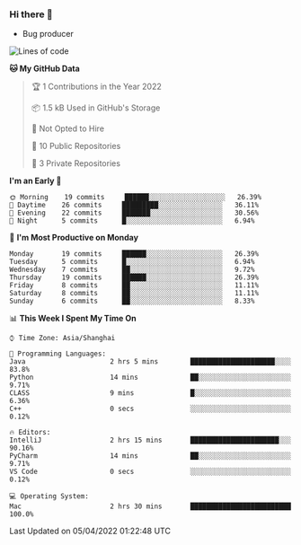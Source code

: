 ### Hi there 👋
* Bug producer
<!--START_SECTION:waka-->
![Lines of code](https://img.shields.io/badge/From%20Hello%20World%20I%27ve%20Written-3%20Thousand%20lines%20of%20code-blue)

**🐱 My GitHub Data** 

> 🏆 1 Contributions in the Year 2022
 > 
> 📦 1.5 kB Used in GitHub's Storage 
 > 
> 🚫 Not Opted to Hire
 > 
> 📜 10 Public Repositories 
 > 
> 🔑 3 Private Repositories  
 > 
**I'm an Early 🐤** 

```text
🌞 Morning    19 commits     ██████░░░░░░░░░░░░░░░░░░░   26.39% 
🌆 Daytime    26 commits     █████████░░░░░░░░░░░░░░░░   36.11% 
🌃 Evening    22 commits     ███████░░░░░░░░░░░░░░░░░░   30.56% 
🌙 Night      5 commits      █░░░░░░░░░░░░░░░░░░░░░░░░   6.94%

```
📅 **I'm Most Productive on Monday** 

```text
Monday       19 commits     ██████░░░░░░░░░░░░░░░░░░░   26.39% 
Tuesday      5 commits      █░░░░░░░░░░░░░░░░░░░░░░░░   6.94% 
Wednesday    7 commits      ██░░░░░░░░░░░░░░░░░░░░░░░   9.72% 
Thursday     19 commits     ██████░░░░░░░░░░░░░░░░░░░   26.39% 
Friday       8 commits      ██░░░░░░░░░░░░░░░░░░░░░░░   11.11% 
Saturday     8 commits      ██░░░░░░░░░░░░░░░░░░░░░░░   11.11% 
Sunday       6 commits      ██░░░░░░░░░░░░░░░░░░░░░░░   8.33%

```


📊 **This Week I Spent My Time On** 

```text
⌚︎ Time Zone: Asia/Shanghai

💬 Programming Languages: 
Java                     2 hrs 5 mins        █████████████████████░░░░   83.8% 
Python                   14 mins             ██░░░░░░░░░░░░░░░░░░░░░░░   9.71% 
CLASS                    9 mins              █░░░░░░░░░░░░░░░░░░░░░░░░   6.36% 
C++                      0 secs              ░░░░░░░░░░░░░░░░░░░░░░░░░   0.12%

🔥 Editors: 
IntelliJ                 2 hrs 15 mins       ██████████████████████░░░   90.16% 
PyCharm                  14 mins             ██░░░░░░░░░░░░░░░░░░░░░░░   9.71% 
VS Code                  0 secs              ░░░░░░░░░░░░░░░░░░░░░░░░░   0.12%

💻 Operating System: 
Mac                      2 hrs 30 mins       █████████████████████████   100.0%

```


 Last Updated on 05/04/2022 01:22:48 UTC
<!--END_SECTION:waka-->
